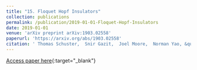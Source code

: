 ```yaml
---
title: "15. Floquet Hopf Insulators"
collection: publications
permalink: /publication/2019-01-01-Floquet-Hopf-Insulators
date: 2019-01-01
venue: 'arXiv preprint arXiv:1903.02558'
paperurl: 'https://arxiv.org/abs/1903.02558'
citation: ' Thomas Schuster,  Snir Gazit,  Joel Moore,  Norman Yao, &quot;Floquet Hopf Insulators.&quot; arXiv preprint arXiv:1903.02558, 2019.'
---
```

[Access paper here](https://arxiv.org/abs/1903.02558){:target="_blank"}
